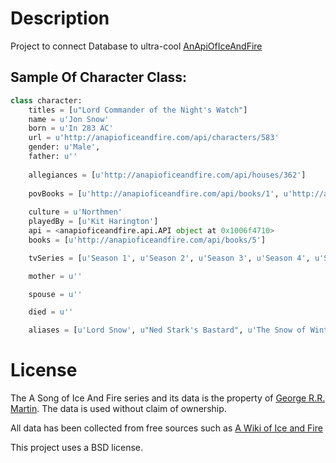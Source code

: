 # Description

Project to connect Database to ultra-cool [AnApiOfIceAndFire](https://anapioficeandfire.com/)

## Sample Of Character Class:
```python
class character:
    titles = [u"Lord Commander of the Night's Watch"]
    name = u'Jon Snow'
    born = u'In 283 AC'
    url = u'http://anapioficeandfire.com/api/characters/583'
    gender: u'Male',
    father: u''
    
    allegiances = [u'http://anapioficeandfire.com/api/houses/362']
    
    povBooks = [u'http://anapioficeandfire.com/api/books/1', u'http://anapioficeandfire.com/api/books/2', u'http://anapioficeandfire.com/api/books/3', u'http://anapioficeandfire.com/api/books/8']
    
    culture = u'Northmen'
    playedBy = [u'Kit Harington']
    api = <anapioficeandfire.api.API object at 0x1006f4710>
    books = [u'http://anapioficeandfire.com/api/books/5']

    tvSeries = [u'Season 1', u'Season 2', u'Season 3', u'Season 4', u'Season 5', u'Season 6']

    mother = u''

    spouse = u''

    died = u''

    aliases = [u'Lord Snow', u"Ned Stark's Bastard", u'The Snow of Winterfell', u'The Crow-Come-Over', u"The 998th Lord Commander of the Night's Watch", u'The Bastard of Winterfell', u'The Black Bastard of the Wall', u'Lord Crow']
```
    
# License
The A Song of Ice And Fire series and its data is the property of [George R.R. Martin](http://www.georgerrmartin.com/). The data is used without claim of ownership.

All data has been collected from free sources such as [A Wiki of Ice and Fire](http://awoiaf.westeros.orgs/)

This project uses a BSD license.

